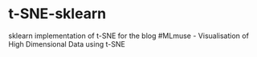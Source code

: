 # t-SNE-sklearn
sklearn implementation of t-SNE for the blog #MLmuse - Visualisation of High Dimensional Data using t-SNE
